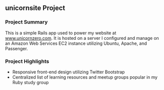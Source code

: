 ## unicornsite Project #

### Project Summary
This is a simple Rails app used to power my website at www.unicornzero.com. It is hosted on a server I configured and manage on an Amazon Web Services EC2 instance utilizing Ubuntu, Apache, and Passenger.

### Project Highlights
* Responsive front-end design utilizing Twitter Bootstrap
* Centralized list of learning resources and meetup groups popular in my Ruby study group
